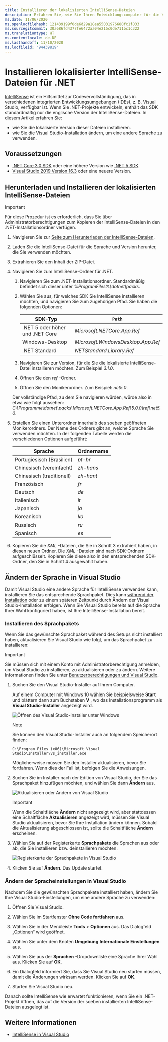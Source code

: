 ```yaml
---
title: Installieren der lokalisierten IntelliSense-Dateien
description: Erfahren Sie, wie Sie Ihren Entwicklungscomputer für die Verwendung lokalisierter IntelliSense-Dateien für .NET 5-Projekte (einschließlich .NET-Core) und höher in Visual Studio einrichten.
ms.date: 11/06/2020
ms.openlocfilehash: 121439199f0de6d29a18ea55031976680fc1f833
ms.sourcegitcommit: 30a686fd4377fe6472aa04e215c0de711bc1c322
ms.translationtype: HT
ms.contentlocale: de-DE
ms.lasthandoff: 11/10/2020
ms.locfileid: "94439819"
---
```

# <a name="how-to-install-localized-intellisense-files-for-net"></a>Installieren lokalisierter IntelliSense-Dateien für .NET

[IntelliSense](/visualstudio/ide/using-intellisense) ist ein Hilfsmittel zur Codevervollständigung, das in verschiedenen integrierten Entwicklungsumgebungen (IDEs), z. B. Visual Studio, verfügbar ist. Wenn Sie .NET-Projekte entwickeln, enthält das SDK standardmäßig nur die englische Version der IntelliSense-Dateien. In diesem Artikel erfahren Sie:

- wie Sie die lokalisierte Version dieser Dateien installieren.
- wie Sie die Visual Studio-Installation ändern, um eine andere Sprache zu verwenden.

## <a name="prerequisites"></a>Voraussetzungen

- [.NET Core 3.0 SDK](https://dotnet.microsoft.com/download/dotnet-core) oder eine höhere Version wie [.NET 5 SDK](https://dotnet.microsoft.com/download/dotnet/5.0)
- [Visual Studio 2019 Version 16.3](https://visualstudio.microsoft.com/downloads/?utm_medium=microsoft&utm_source=docs.microsoft.com&utm_campaign=inline+link&utm_content=download+vs2019) oder eine neuere Version.

## <a name="download-and-install-the-localized-intellisense-files"></a>Herunterladen und Installieren der lokalisierten IntelliSense-Dateien

> [!IMPORTANT]
> Für diese Prozedur ist es erforderlich, dass Sie über Administratorberechtigungen zum Kopieren der IntelliSense-Dateien in den .NET-Installationsordner verfügen.

1. Navigieren Sie zur [Seite zum Herunterladen der IntelliSense-Dateien](https://dotnet.microsoft.com/download/intellisense).

1. Laden Sie die IntelliSense-Datei für die Sprache und Version herunter, die Sie verwenden möchten.

1. Extrahieren Sie den Inhalt der ZIP-Datei.

1. Navigieren Sie zum IntelliSense-Ordner für .NET.

   1. Navigieren Sie zum .NET-Installationsordner. Standardmäßig befindet sich dieser unter *%ProgramFiles%\dotnet\packs*.
   1. Wählen Sie aus, für welches SDK Sie IntelliSense installieren möchten, und navigieren Sie zum zugehörigen Pfad. Sie haben die folgenden Optionen:

      | SDK-Typ              | `Path`                               |
      |-----------------------|------------------------------------|
      | .NET 5 oder höher und .NET Core | *Microsoft.NETCore.App.Ref*        |
      | Windows-Desktop       | *Microsoft.WindowsDesktop.App.Ref* |
      | .NET Standard         | *NETStandard.Library.Ref*          |

   1. Navigieren Sie zur Version, für die Sie die lokalisierte IntelliSense-Datei installieren möchten. Zum Beispiel *3.1.0*.
   1. Öffnen Sie den *ref* -Ordner.
   1. Öffnen Sie den Monikerordner. Zum Beispiel: *net5.0*.

   Der vollständige Pfad, zu dem Sie navigieren würden, würde also in etwa wie folgt aussehen: *C:\Programme\dotnet\packs\Microsoft.NETCore.App.Ref\5.0.0\ref\net5.0*.

1. Erstellen Sie einen Unterordner innerhalb des soeben geöffneten Monikerordners. Der Name des Ordners gibt an, welche Sprache Sie verwenden möchten. In der folgenden Tabelle werden die verschiedenen Optionen aufgeführt:

   | Sprache              | Ordnername |
   | --------------------- | ----------- |
   | Portugiesisch (Brasilien)  | *pt-br*     |
   | Chinesisch (vereinfacht)  | *zh-hans*   |
   | Chinesisch (traditionell) | *zh-hant*   |
   | Französisch                | *fr*        |
   | Deutsch                | *de*        |
   | Italienisch               | *it*        |
   | Japanisch              | *ja*        |
   | Koreanisch                | *ko*        |
   | Russisch               | *ru*        |
   | Spanisch               | *es*        |

1. Kopieren Sie die *XML* -Dateien, die Sie in Schritt 3 extrahiert haben, in diesen neuen Ordner. Die *XML* -Dateien sind nach SDK-Ordnern aufgeschlüsselt. Kopieren Sie diese also in den entsprechenden SDK-Ordner, den Sie in Schritt 4 ausgewählt haben.

## <a name="modify-visual-studio-language"></a>Ändern der Sprache in Visual Studio

Damit Visual Studio eine andere Sprache für IntelliSense verwenden kann, installieren Sie das entsprechende Sprachpaket. Dies kann [während der Installation](/visualstudio/install/install-visual-studio#step-6---install-language-packs-optional) oder zu einem späteren Zeitpunkt durch Ändern der Visual Studio-Installation erfolgen. Wenn Sie Visual Studio bereits auf die Sprache Ihrer Wahl konfiguriert haben, ist Ihre IntelliSense-Installation bereit.

### <a name="install-the-language-pack"></a>Installieren des Sprachpakets

Wenn Sie das gewünschte Sprachpaket während des Setups nicht installiert haben, aktualisieren Sie Visual Studio wie folgt, um das Sprachpaket zu installieren:

> [!IMPORTANT]
> Sie müssen sich mit einem Konto mit Administratorberechtigung anmelden, um Visual Studio zu installieren, zu aktualisieren oder zu ändern. Weitere Informationen finden Sie unter [Benutzerberechtigungen und Visual Studio](/visualstudio/ide/user-permissions-and-visual-studio).

1. Suchen Sie den Visual Studio-Installer auf Ihrem Computer.

   Auf einem Computer mit Windows 10 wählen Sie beispielsweise **Start** und blättern dann zum Buchstaben **V** , wo das Installationsprogramm als **Visual Studio-Installer** angezeigt wird.

   ![Öffnen des Visual Studio-Installer unter Windows](./media/localized-intellisense/vs-installer-windows-start.png)

   > [!NOTE]
   > Sie können den Visual Studio-Installer auch an folgendem Speicherort finden:
   >
   > `C:\Program Files (x86)\Microsoft Visual Studio\Installer\vs_installer.exe`

   Möglicherweise müssen Sie den Installer aktualisieren, bevor Sie fortfahren. Wenn dies der Fall ist, befolgen Sie die Anweisungen.

1. Suchen Sie im Installer nach der Edition von Visual Studio, der Sie das Sprachpaket hinzufügen möchten, und wählen Sie dann **Ändern** aus.

   ![Aktualisieren oder Ändern von Visual Studio](./media/localized-intellisense/vs-installer-modify.png)

   > [!IMPORTANT]
   > Wenn die Schaltfläche **Ändern** nicht angezeigt wird, aber stattdessen eine Schaltfläche **Aktualisieren** angezeigt wird, müssen Sie Visual Studio aktualisieren, bevor Sie Ihre Installation ändern können.
   > Sobald die Aktualisierung abgeschlossen ist, sollte die Schaltfläche **Ändern** erscheinen.

1. Wählen Sie auf der Registerkarte **Sprachpakete** die Sprachen aus oder ab, die Sie installieren bzw. deinstallieren möchten.

   ![Registerkarte der Sprachpakete in Visual Studio](./media/localized-intellisense/vs-modify-language-packs.png)

1. Klicken Sie auf **Ändern**. Das Update startet.

### <a name="modify-language-settings-in-visual-studio"></a>Ändern der Spracheinstellungen in Visual Studio

Nachdem Sie die gewünschten Sprachpakete installiert haben, ändern Sie Ihre Visual Studio-Einstellungen, um eine andere Sprache zu verwenden:

1. Öffnen Sie Visual Studio.

1. Wählen Sie im Startfenster **Ohne Code fortfahren** aus.

1. Wählen Sie in der Menüleiste **Tools** > **Optionen** aus. Das Dialogfeld „Optionen“ wird geöffnet.

1. Wählen Sie unter dem Knoten **Umgebung** **Internationale Einstellungen** aus.

1. Wählen Sie aus der **Sprachen** -Dropdownliste eine Sprache Ihrer Wahl aus. Klicken Sie auf **OK**.

1. Ein Dialogfeld informiert Sie, dass Sie Visual Studio neu starten müssen, damit die Änderungen wirksam werden. Klicken Sie auf **OK**.

1. Starten Sie Visual Studio neu.

Danach sollte IntelliSense wie erwartet funktionieren, wenn Sie ein .NET-Projekt öffnen, das auf die Version der soeben installierten IntelliSense-Dateien ausgelegt ist.

## <a name="see-also"></a>Weitere Informationen

- [IntelliSense in Visual Studio](/visualstudio/ide/using-intellisense)
